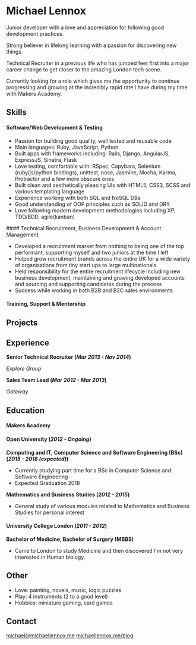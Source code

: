 # Michael Lennox

Junior developer with a love and appreciation for following good development practices.

Strong believer in lifelong learning with a passion for discovering new things.

Technical Recruiter in a previous life who has jumped feet first into a major career change to get closer to the amazing London tech scene.

Currently looking for a role which gives me the opportunity to continue progressing and growing at the incredibly rapid rate I have during my time with Makers Academy.

## Skills

#### Software/Web Development & Testing

* Passion for building good quality, well tested and reusable code
* Main languages: Ruby, JavaScript, Python
* Built apps with frameworks including: Rails, Django, AngularJS, ExpressJS, Sinatra, Flask
* Love testing, comfortable with: RSpec, Capybara, Selenium (ruby/js/python bindings), unittest, nose, Jasmine, Mocha, Karma, Protractor and a few more obscure ones
* Built clean and aesthetically pleasing UIs with HTML5, CSS3, SCSS and various templating language
* Experience working with both SQL and NoSQL DBs
* Good understanding of OOP principles such as SOLID and DRY
* Love following modern development methodologies including XP, TDD/BDD, agile(kanban)

#### Technical Recruitment, Business Development & Account Management

* Developed a recruitment market from nothing to being one of the top performant, supporting myself and two juniors at the time I left
* Helped grow recruitment brands across the entire UK for a wide variety of organisations from tiny start ups to large multinationals
* Held responsibility for the entire recruitment lifecycle including new business development, maintaining and growing developed accounts and sourcing and supporting candidates during the process
* Success while working in both B2B and B2C sales environments

#### Training, Support & Mentorship

## Projects

## Experience

__Senior Technical Recruiter (_Mar 2013 - Nov 2014_)__

_Explore Group_

__Sales Team Lead (_Mar 2012 - Mar 2013_)__

_Gateway_

## Education

#### Makers Academy

#### Open University (_2012 - Ongoing_)

__Computing and IT, Computer Science and Software Engineering (BSc) (_2015 - 2018 (expected)_)__

* Currently studying part time for a BSc in Computer Science and Software Engineering
* Expected Graduation 2018

__Mathematics and Business Studies (_2012 - 2015_)__

* General study of various modules related to Mathematics and Business Studies for personal interest

#### University College London (_2011 - 2012_)

__Bachelor of Medicine, Bachelor of Surgery (MBBS)__

* Came to London to study Medicine and then discovered I'm not very interested in Human biology.

## Other

* Love: painting, novels, music, logic puzzles
* Play: 4 instruments (2 to a good level)
* Hobbies: miniature gaming, card games

## Contact

michael@michaellennox.me
[michaellennox.me/blog](http://www.michaellennox.me/blog/)
